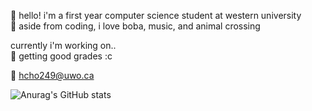 🐰 hello! i'm a first year computer science student at western university  
🌷 aside from coding, i love boba, music, and animal crossing  

currently i'm working on..  
📎 getting good grades :c  

💌 hcho249@uwo.ca  

![Anurag's GitHub stats](https://github-readme-stats.vercel.app/api?username=anuraghazra&show_icons=true&theme=tulip)

